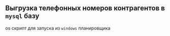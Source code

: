 Выгрузка телефонных номеров контрагентов в `mysql` базу
---

os скрипт для запуска из `windows` планировщика
